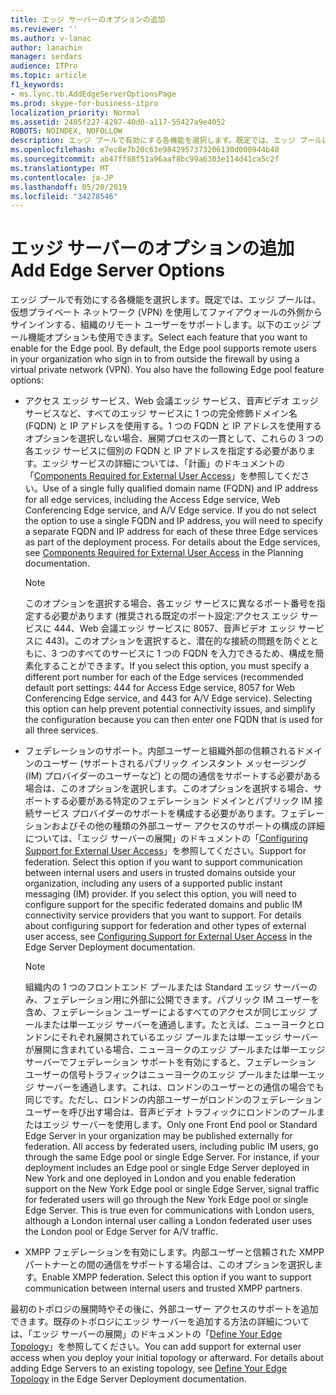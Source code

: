 ```yaml
---
title: エッジ サーバーのオプションの追加
ms.reviewer: ''
ms.author: v-lanac
author: lanachin
manager: serdars
audience: ITPro
ms.topic: article
f1_keywords:
- ms.lync.tb.AddEdgeServerOptionsPage
ms.prod: skype-for-business-itpro
localization_priority: Normal
ms.assetid: 2405f227-4297-40d0-a117-55427a9e4052
ROBOTS: NOINDEX, NOFOLLOW
description: エッジ プールで有効にする各機能を選択します。既定では、エッジ プールは、仮想プライベート ネットワーク (VPN) を使用してファイアウォールの外側からサインインする、組織のリモート ユーザーをサポートします。以下のエッジ プール機能オプションも使用できます。
ms.openlocfilehash: e7ec8e7b20c63e9842957373206130d000944b40
ms.sourcegitcommit: ab47ff88f51a96aaf8bc99a6303e114d41ca5c2f
ms.translationtype: MT
ms.contentlocale: ja-JP
ms.lasthandoff: 05/20/2019
ms.locfileid: "34278546"
---
```

# <a name="add-edge-server-options"></a><span data-ttu-id="c782d-105">エッジ サーバーのオプションの追加</span><span class="sxs-lookup"><span data-stu-id="c782d-105">Add Edge Server Options</span></span>

<span data-ttu-id="c782d-p102">エッジ プールで有効にする各機能を選択します。既定では、エッジ プールは、仮想プライベート ネットワーク (VPN) を使用してファイアウォールの外側からサインインする、組織のリモート ユーザーをサポートします。以下のエッジ プール機能オプションも使用できます。</span><span class="sxs-lookup"><span data-stu-id="c782d-p102">Select each feature that you want to enable for the Edge pool. By default, the Edge pool supports remote users in your organization who sign in to from outside the firewall by using a virtual private network (VPN). You also have the following Edge pool feature options:</span></span>

- <span data-ttu-id="c782d-p103">アクセス エッジ サービス、Web 会議エッジ サービス、音声ビデオ エッジ サービスなど、すべてのエッジ サービスに 1 つの完全修飾ドメイン名 (FQDN) と IP アドレスを使用する。1 つの FQDN と IP アドレスを使用するオプションを選択しない場合、展開プロセスの一貫として、これらの 3 つの各エッジ サービスに個別の FQDN と IP アドレスを指定する必要があります。エッジ サービスの詳細については、「計画」のドキュメントの「[Components Required for External User Access](https://technet.microsoft.com/library/2d0f9817-14e7-4109-95dc-62420e3c29e2.aspx)」を参照してください。</span><span class="sxs-lookup"><span data-stu-id="c782d-p103">Use of a single fully qualified domain name (FQDN) and IP address for all edge services, including the Access Edge service, Web Conferencing Edge service, and A/V Edge service. If you do not select the option to use a single FQDN and IP address, you will need to specify a separate FQDN and IP address for each of these three Edge services as part of the deployment process. For details about the Edge services, see [Components Required for External User Access](https://technet.microsoft.com/library/2d0f9817-14e7-4109-95dc-62420e3c29e2.aspx) in the Planning documentation.</span></span>

    > [!NOTE]
    > <span data-ttu-id="c782d-p104">このオプションを選択する場合、各エッジ サービスに異なるポート番号を指定する必要があります (推奨される既定のポート設定:アクセス エッジ サービスに 444、Web 会議エッジ サービスに 8057、音声ビデオ エッジ サービスに 443)。このオプションを選択すると、潜在的な接続の問題を防ぐとともに、3 つのすべてのサービスに 1 つの FQDN を入力できるため、構成を簡素化することができます。</span><span class="sxs-lookup"><span data-stu-id="c782d-p104">If you select this option, you must specify a different port number for each of the Edge services (recommended default port settings: 444 for Access Edge service, 8057 for Web Conferencing Edge service, and 443 for A/V Edge service). Selecting this option can help prevent potential connectivity issues, and simplify the configuration because you can then enter one FQDN that is used for all three services.</span></span>

- <span data-ttu-id="c782d-p105">フェデレーションのサポート。内部ユーザーと組織外部の信頼されるドメインのユーザー (サポートされるパブリック インスタント メッセージング (IM) プロバイダーのユーザーなど) との間の通信をサポートする必要がある場合は、このオプションを選択します。このオプションを選択する場合、サポートする必要がある特定のフェデレーション ドメインとパブリック IM 接続サービス プロバイダーのサポートを構成する必要があります。フェデレーションおよびその他の種類の外部ユーザー アクセスのサポートの構成の詳細については、「エッジ サーバーの展開」のドキュメントの「[Configuring Support for External User Access](https://technet.microsoft.com/library/f8424f8c-f965-4414-8485-30f07e10214a.aspx)」を参照してください。</span><span class="sxs-lookup"><span data-stu-id="c782d-p105">Support for federation. Select this option if you want to support communication between internal users and users in trusted domains outside your organization, including any users of a supported public instant messaging (IM) provider. If you select this option, you will need to configure support for the specific federated domains and public IM connectivity service providers that you want to support. For details about configuring support for federation and other types of external user access, see [Configuring Support for External User Access](https://technet.microsoft.com/library/f8424f8c-f965-4414-8485-30f07e10214a.aspx) in the Edge Server Deployment documentation.</span></span>

    > [!NOTE]
    > <span data-ttu-id="c782d-p106">組織内の 1 つのフロントエンド プールまたは Standard エッジ サーバーのみ、フェデレーション用に外部に公開できます。パブリック IM ユーザーを含め、フェデレーション ユーザーによるすべてのアクセスが同じエッジ プールまたは単一エッジ サーバーを通過します。たとえば、ニューヨークとロンドンにそれぞれ展開されているエッジ プールまたは単一エッジ サーバーが展開に含まれている場合、ニューヨークのエッジ プールまたは単一エッジ サーバーでフェデレーション サポートを有効にすると、フェデレーション ユーザーの信号トラフィックはニューヨークのエッジ プールまたは単一エッジ サーバーを通過します。これは、ロンドンのユーザーとの通信の場合でも同じです。ただし、ロンドンの内部ユーザーがロンドンのフェデレーション ユーザーを呼び出す場合は、音声ビデオ トラフィックにロンドンのプールまたはエッジ サーバーを使用します。</span><span class="sxs-lookup"><span data-stu-id="c782d-p106">Only one Front End pool or Standard Edge Server in your organization may be published externally for federation. All access by federated users, including public IM users, go through the same Edge pool or single Edge Server. For instance, if your deployment includes an Edge pool or single Edge Server deployed in New York and one deployed in London and you enable federation support on the New York Edge pool or single Edge Server, signal traffic for federated users will go through the New York Edge pool or single Edge Server. This is true even for communications with London users, although a London internal user calling a London federated user uses the London pool or Edge Server for A/V traffic.</span></span>

- <span data-ttu-id="c782d-p107">XMPP フェデレーションを有効にします。内部ユーザーと信頼された XMPP パートナーとの間の通信をサポートする場合は、このオプションを選択します。</span><span class="sxs-lookup"><span data-stu-id="c782d-p107">Enable XMPP federation. Select this option if you want to support communication between internal users and trusted XMPP partners.</span></span>

<span data-ttu-id="c782d-p108">最初のトポロジの展開時やその後に、外部ユーザー アクセスのサポートを追加できます。既存のトポロジにエッジ サーバーを追加する方法の詳細については、「エッジ サーバーの展開」のドキュメントの「[Define Your Edge Topology](https://technet.microsoft.com/library/787b23f1-8fa0-4c37-abf2-c516c5dd66f0.aspx)」を参照してください。</span><span class="sxs-lookup"><span data-stu-id="c782d-p108">You can add support for external user access when you deploy your initial topology or afterward. For details about adding Edge Servers to an existing topology, see [Define Your Edge Topology](https://technet.microsoft.com/library/787b23f1-8fa0-4c37-abf2-c516c5dd66f0.aspx) in the Edge Server Deployment documentation.</span></span>


